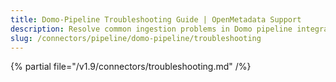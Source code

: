 ```yaml
---
title: Domo-Pipeline Troubleshooting Guide | OpenMetadata Support
description: Resolve common ingestion problems in Domo pipeline integration, including data mapping issues and execution breakdowns.
slug: /connectors/pipeline/domo-pipeline/troubleshooting
---
```


{% partial file="/v1.9/connectors/troubleshooting.md" /%}
